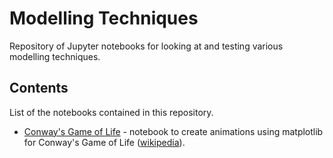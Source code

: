 # Modelling Techniques
Repository of Jupyter notebooks for looking at and testing various modelling techniques.

## Contents
List of the notebooks contained in this repository.
- [Conway's Game of Life](src/conways_game_of_life) - notebook to create animations using 
  matplotlib for Conway's Game of Life ([wikipedia](https://en.wikipedia.org/wiki/Conway%27s_Game_of_Life)).

